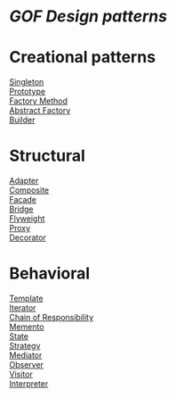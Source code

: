 # **_GOF Design patterns_**

# Creational patterns

[Singleton](/src/main/java/singleton)
<br/>
[Prototype](/src/main/java/prototype)
<br/>
[Factory Method](/src/main/java/factory_method)
<br/>
[Abstract Factory](/src/main/java/abstract_factory)
<br/>
[Builder](/src/main/java/builder)

# Structural

[Adapter](/src/main/java/adapter)
<br/>
[Composite](/src/main/java/composite)
<br/>
[Facade](/src/main/java/facade)
<br/>
[Bridge](/src/main/java/)
<br/>
[Flyweight](/src/main/java/flyweight)
<br/>
[Proxy](/src/main/java/proxy)
<br/>
[Decorator](/src/main/java/)

# Behavioral

[Template](/src/main/java/template)
<br/>
[Iterator](/src/main/java/iterator)
<br/>
[Chain of Responsibility](/src/main/java/cor)
<br/>
[Memento](/src/main/java/memento)
<br/>
[State](/src/main/java/state)
<br/>
[Strategy](/src/main/java/)
<br/>
[Mediator](/src/main/java/mediator)
<br/>
[Observer](/src/main/java/observer)
<br/>
[Visitor](/src/main/java/visitor)
<br/>
[Interpreter](/src/main/java/interpreter)

